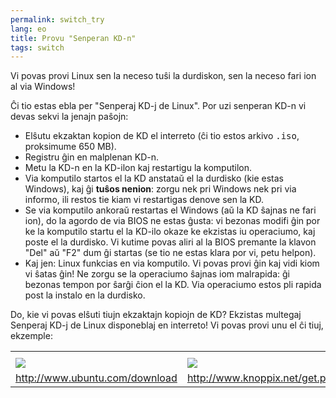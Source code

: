 ```yaml
---
permalink: switch_try
lang: eo
title: Provu "Senperan KD-n"
tags: switch
---
```


Vi povas provi Linux sen la neceso tuŝi la durdiskon, sen la neceso fari ion al via Windows!

Ĉi tio estas ebla per "Senperaj KD-j de Linux". Por uzi senperan KD-n vi devas sekvi la jenajn paŝojn:

<ul>

<li>Elŝutu ekzaktan kopion de KD el interreto (ĉi tio estos arkivo <tt>.iso</tt>, proksimume 650 MB).</li>

<li>Registru ĝin en malplenan KD-n.</li>

<li>Metu la KD-n en la KD-ilon kaj restartigu la komputilon.</li>

<li>Via komputilo startos el la KD anstataŭ el la durdisko (kie estas Windows), kaj ĝi <b>tuŝos nenion</b>: zorgu nek pri Windows nek pri via informo, ili restos tie kiam vi restartigas denove sen la KD.</li>

<li>Se via komputilo ankoraŭ restartas el Windows (aŭ la KD ŝajnas ne fari ion), do la agordo de via BIOS ne estas ĝusta: vi bezonas modifi ĝin por ke la komputilo startu el la KD-ilo okaze ke ekzistas iu operaciumo, kaj poste el la durdisko. Vi kutime povas aliri al la BIOS premante la klavon "Del" aŭ "F2" dum ĝi startas (se tio ne estas klara por vi, petu helpon).</li>

<li>Kaj jen: Linux funkcias en via komputilo. Vi povas provi ĝin kaj vidi kiom vi ŝatas ĝin! Ne zorgu se la operaciumo ŝajnas iom malrapida: ĝi bezonas tempon por ŝarĝi ĉion el la KD. Via operaciumo estos pli rapida post la instalo en la durdisko.</li>

</ul>

Do, kie vi povas elŝuti tiujn ekzaktajn kopiojn de KD? Ekzistas multegaj Senperaj KD-j de Linux disponeblaj en interreto! Vi povas provi unu el ĉi tiuj, ekzemple:

<table cols="2">
<tr>
<th></th>
<th></th>
</tr>

<tr>
<td><a href="/img/ubuntu.png"><img src="/img/ubuntu_thumbnail.png" /></a></td>
<td><a href="/img/knoppix.png"><img src="/img/knoppix_thumbnail.png" /></a></td>
</tr>

<tr>
<td><a 
href="http://www.ubuntu.com/download">http://www.ubuntu.com/download</a></td>
<td><a 
href="http://www.knoppix.net/get.php">http://www.knoppix.net/get.php</a></td>
</tr>

</table>

